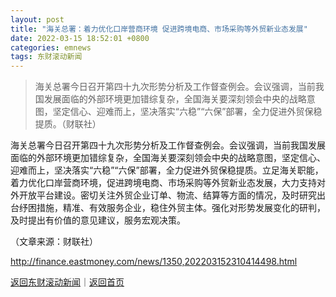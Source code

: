 ```yaml
---
layout: post
title: "海关总署：着力优化口岸营商环境 促进跨境电商、市场采购等外贸新业态发展"
date: 2022-03-15 18:52:01 +0800
categories: emnews
tags: 东财滚动新闻
---
```

> 海关总署今日召开第四十九次形势分析及工作督查例会。会议强调，当前我国发展面临的外部环境更加错综复杂，全国海关要深刻领会中央的战略意图，坚定信心、迎难而上，坚决落实“六稳”“六保”部署，全力促进外贸保稳提质。（财联社）

<p>海关总署今日召开第四十九次形势分析及工作督查例会。会议强调，当前我国发展面临的外部环境更加错综复杂，全国海关要深刻领会中央的战略意图，坚定信心、迎难而上，坚决落实“六稳”“六保”部署，全力促进外贸保稳提质。立足海关职能，着力优化口岸营商环境，促进跨境电商、市场采购等外贸新业态发展，大力支持对外开放平台建设。密切关注外贸企业订单、物流、结算等方面的情况，及时研究出台纾困措施，精准、有效服务企业，稳住外贸主体。强化对形势发展变化的研判，及时提出有价值的意见建议，服务宏观决策。</p><p class="em_media">（文章来源：财联社）</p>

<http://finance.eastmoney.com/news/1350,202203152310414498.html>

[返回东财滚动新闻](//finews.withounder.com/emnews/)｜[返回首页](//finews.withounder.com/)